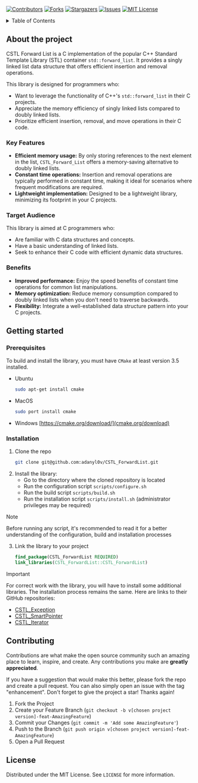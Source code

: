[![Contributors][contributors-shield]][contributors-url]
[![Forks][forks-shield]][forks-url]
[![Stargazers][stars-shield]][stars-url]
[![Issues][issues-shield]][issues-url]
[![MIT License][license-shield]][license-url]

<details>
  <summary>Table of Contents</summary>
  <ol>
    <li>
      <a href="#about-the-project">About The Project</a>
      <ul>
        <li><a href="#key-features">Key Features</a></li>
        <li><a href="#target-audience">Target Audience</a></li>
        <li><a href="#benefits">Benefits</a></li>
      </ul>
    </li>
    <li>
      <a href="#getting-started">Getting Started</a>
      <ul>
        <li><a href="#prerequisites">Prerequisites</a></li>
        <li><a href="#installation">Installation</a></li>
      </ul>
    </li>
    <li><a href="#contributing">Contributing</a></li>
    <li><a href="#license">License</a></li>
  </ol>
</details>

## <a name="about-the-project">About the project</a>

CSTL Forward List is a C implementation of the popular C++ Standard Template Library (STL) container `std::forward_list`.
It provides a singly linked list data structure that offers efficient insertion and removal operations.

This library is designed for programmers who:

- Want to leverage the functionality of C++'s `std::forward_list` in their C projects.
- Appreciate the memory efficiency of singly linked lists compared to doubly linked lists.
- Prioritize efficient insertion, removal, and move operations in their C code.

### <a name="key-features">Key Features</a>

- **Efficient memory usage:** By only storing references to the next element in the list, `CSTL_Forward_List` offers a memory-saving alternative to doubly linked lists.
- **Constant time operations:** Insertion and removal operations are typically performed in constant time, making it ideal for scenarios where frequent modifications are required.
- **Lightweight implementation:** Designed to be a lightweight library, minimizing its footprint in your C projects.

### <a name="target-audience">Target Audience</a>

This library is aimed at C programmers who:

- Are familiar with C data structures and concepts.
- Have a basic understanding of linked lists.
- Seek to enhance their C code with efficient dynamic data structures.

### <a name="benefits">Benefits</a>

- **Improved performance:** Enjoy the speed benefits of constant time operations for common list manipulations.
- **Memory optimization:** Reduce memory consumption compared to doubly linked lists when you don't need to traverse backwards.
- **Flexibility:** Integrate a well-established data structure pattern into your C projects.

## <a name="getting-started">Getting started</a>

### <a name="prerequisites">Prerequisites</a>

To build and install the library, you must have `CMake` at least version 3.5 installed.
* Ubuntu
  ``` sh
  sudo apt-get install cmake
  ```
* MacOS
  ``` sh
  sudo port install cmake
  ```
* Windows
  [https://cmake.org/download/](cmake.org/download)

### <a name="installation">Installation</a>

1. Clone the repo
   ``` sh
   git clone git@github.com:adanyl0v/CSTL_ForwardList.git
   ```
2. Install the library:
    * Go to the directory where the cloned repository is located
    * Run the configuration script `scripts/configure.sh`
    * Run the build script `scripts/build.sh`
    * Run the installation script `scripts/install.sh` (administrator privileges may be required)
> [!NOTE]
> Before running any script, it's recommended to read it for a better understanding of the configuration, build and installation processes 
3. Link the library to your project
   ``` cmake
   find_package(CSTL_ForwardList REQUIRED)
   link_libraries(CSTL_ForwardList::CSTL_ForwardList)
   ```
   
> [!IMPORTANT]
> For correct work with the library, you will have to install some additional libraries. 
> The installation process remains the same. Here are links to their GitHub repositories:
> * [CSTL_Exception](https://github.com/adanyl0v/CSTL_Exception.git)
> * [CSTL_SmartPointer](https://github.com/adanyl0v/CSTL_SmartPointer.git)
> * [CSTL_Iterator](https://github.com/adanyl0v/CSTL_Iterator.git)

## <a name="contributing">Contributing</a>

Contributions are what make the open source community such an amazing place to learn, inspire, and create. Any contributions you make are **greatly appreciated**.

If you have a suggestion that would make this better, please fork the repo and create a pull request. You can also simply open an issue with the tag "enhancement".
Don't forget to give the project a star! Thanks again!

1. Fork the Project
2. Create your Feature Branch (`git checkout -b v[chosen project version]-feat-AmazingFeature`)
3. Commit your Changes (`git commit -m 'Add some AmazingFeature'`)
4. Push to the Branch (`git push origin v[chosen project version]-feat-AmazingFeature`)
5. Open a Pull Request

## <a name="license">License</a>

Distributed under the MIT License. See `LICENSE` for more information.

[contributors-shield]: https://img.shields.io/github/contributors/adanyl0v/CSTL_ForwardList.svg?style=for-the-badge
[contributors-url]: https://github.com/adanyl0v/CSTL_ForwardList/graphs/contributors
[forks-shield]: https://img.shields.io/github/forks/adanyl0v/CSTL_ForwardList.svg?style=for-the-badge
[forks-url]: https://github.com/adanyl0v/CSTL_ForwardList/forks
[stars-shield]: https://img.shields.io/github/stars/adanyl0v/CSTL_ForwardList.svg?style=for-the-badge
[stars-url]: https://github.com/adanyl0v/CSTL_ForwardList/stargazers
[issues-shield]: https://img.shields.io/github/issues/adanyl0v/CSTL_ForwardList.svg?style=for-the-badge
[issues-url]: https://github.com/adanyl0v/CSTL_ForwardList/issues
[license-shield]: https://img.shields.io/github/license/adanyl0v/CSTL_ForwardList.svg?style=for-the-badge
[license-url]: https://github.com/adanyl0v/CSTL_ForwardList/LICENSE